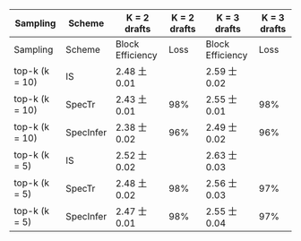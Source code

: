 | Sampling | Scheme | K = 2 drafts | K = 2 drafts | K = 3 drafts | K = 3 drafts |
| --- | --- | --- | --- | --- | --- |
| Sampling | Scheme | Block Efficiency | Loss | Block Efficiency | Loss |
| top-k (k = 10) | IS | 2.48 土 0.01 |  | 2.59 士 0.02 |  |
| top-k (k = 10) | SpecTr | 2.43 土 0.01 | 98% | 2.55 士 0.01 | 98% |
| top-k (k = 10) | SpecInfer | 2.38 士 0.02 | 96% | 2.49 士 0.02 | 96% |
| top-k (k = 5) | IS | 2.52 士 0.02 |  | 2.63 士 0.03 |  |
| top-k (k = 5) | SpecTr | 2.48 土 0.02 | 98% | 2.56 士 0.03 | 97% |
| top-k (k = 5) | SpecInfer | 2.47 士 0.01 | 98% | 2.55 士 0.04 | 97% |
